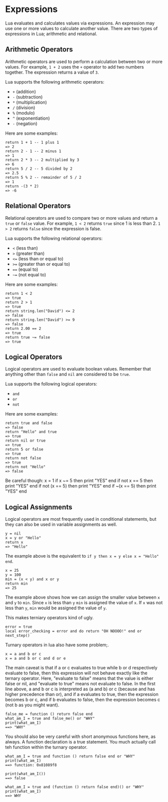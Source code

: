 Expressions
===========

Lua evaluates and calculates values via expressions. An expression may use one or more values to calculate 
another value. There are two types of expressions in Lua; arithmetic and relational.

Arithmetic Operators
----------------------

Arithmetic operators are used to perform a calculation between two or more values. For example, 
`1 + 2` uses the `+` operator to add two numbers together. The expression returns a value of `3`.

Lua supports the following arithmetic operators:

* `+` (addition)
* `-` (subtraction)
* `*` (multiplication)
* `/` (division)
* `%` (modulo)
* `^` (exponentiation)
* `-` (negation)

Here are some examples:

    return 1 + 1 -- 1 plus 1
    => 2
    return 2 - 1 -- 2 minus 1
    => 1
    return 2 * 3 -- 2 multiplied by 3
    => 6
    return 5 / 2 -- 5 divided by 2
    => 2.5
    return 5 % 2 -- remainder of 5 / 2
    => 1
    return -(3 * 2)
    => -6

Relational Operators
--------------------

Relational operators are used to compare two or more values and return a `true` or `false` value. For 
example, `1 < 2` returns `true` since 1 is less than 2. `1 > 2` returns `false` since the expression is 
false.

Lua supports the following relational operators:

* `<` (less than)
* `>` (greater than)
* `<=` (less than or equal to)
* `>=` (greater than or equal to)
* `==` (equal to)
* `~=` (not equal to)

Here are some examples:

    return 1 < 2
    => true
    return 2 > 1
    => true
    return string.len("David") <= 2
    => false
    return string.len("David") >= 9
    => false
    return 2.00 == 2
    => true
    return true ~= false
    => true

Logical Operators
-----------------

Logical operators are used to evaluate boolean values. Remember that anything other than `false` and `nil`
are considered to be `true`.

Lua supports the following logical operators:

* `and`
* `or`
* `not`

Here are some examples:

    return true and false
    => false
    return "Hello" and true
    => true
    return nil or true
    => true
    return 5 or false
    => true
    return not false
    => true
    return not "Hello"
    => false

Be careful though:
  x = 1
  if x ~= 5 then print "YES" end
  if not x == 5 then print "YES" end
  if not (x == 5) then print "YES" end
  if ~(x == 5) then print "YES" end
  
    
Logical Assignments
-------------------

Logical operators are most frequently used in conditional statements, but they can also be used in variable 
assignments as well.

    y = nil
    x = y or "Hello"
    return x
    => "Hello"
    
The example above is the equivalent to `if y then x = y else x = "Hello" end`. 

    x = 25
    y = 100
    min = (x < y) and x or y
    return min
    => 25

The example above shows how we can assign the smaller value between `x` and `y` to `min`. Since `x` is less than `y`
`min` is assigned the value of `x`. If `x` was not less than `y`, `min` would be assigned the value of `y`.

This makes terniary operators kind of ugly.

	error = true
	local error_checking = error and do return "OH NOOOO!" end or next_step()

Turnary operators in lua also have some problem;.

    x = a and b or c
    x = a and b or c and d or e

The main caveat is that if a or c evaluates to true while b or d respectively evaluate to false, then this expression will not behave exactly like the ternary operator. Here, "evaluate to false" means that the value is either false or nil, and "evaluate to true" means not evaluate to false. In the first line above, a and b or c is interpreted as (a and b) or c (because and has higher precedence than or), and if a evaluates to true, then the expression becomes b or c, and if b evaluates to false, then the expression becomes c (not b as you might want). 
	
	false_me = function () return false end
    what_am_I = true and false_me() or "WHY"
	print(what_am_I)
	==> "WHY"

You should also be very careful with short anonymous functions here, as always. A function declaration is a true statement. You much actually call teh function within the turnary operator.

	what_am_I = true and function () return false end or "WHY"
	print(what_am_I)
	==> function: 0x81089f8
	
	print(what_am_I())
	==> false

	what_am_I = true and (function () return false end)() or "WHY"
	print(what_am_I)
	==> WHY
